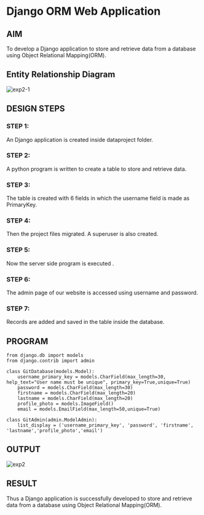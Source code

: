 # Django ORM Web Application

## AIM
To develop a Django application to store and retrieve data from a database using Object Relational Mapping(ORM).

## Entity Relationship Diagram
![exp2-1](https://user-images.githubusercontent.com/118799103/229408844-31e30581-0dc0-4eda-96da-fd012d259439.jpg)

## DESIGN STEPS

### STEP 1:
An Django application is created inside dataproject folder.
### STEP 2:
A python program is written to create a table to store and retrieve data.
### STEP 3:
The table is created with 6 fields in which the username field is made as PrimaryKey.
### STEP 4:
Then the project files migrated. A superuser is also created.
### STEP 5:
Now the server side program is executed .
### STEP 6:
The admin page of our website is accessed using username and password.
### STEP 7:
Records are added and saved in the table inside the database.
## PROGRAM
```
from django.db import models
from django.contrib import admin

class GitDatabase(models.Model):
    username_primary_key = models.CharField(max_length=30, help_text="User name must be unique", primary_key=True,unique=True)
    password = models.CharField(max_length=30)
    firstname = models.CharField(max_length=20)
    lastname = models.CharField(max_length=20)
    profile_photo = models.ImageField()
    email = models.EmailField(max_length=50,unique=True)

class GitAdmin(admin.ModelAdmin):
    list_display = ('username_primary_key', 'password', 'firstname', 'lastname','profile_photo','email')
```
## OUTPUT
![exp2](https://user-images.githubusercontent.com/118799103/229409254-bdccd301-72d5-4d97-be60-47055073c848.png)

## RESULT
Thus a Django application is successfully developed to store and retrieve data from a database using Object Relational Mapping(ORM).
